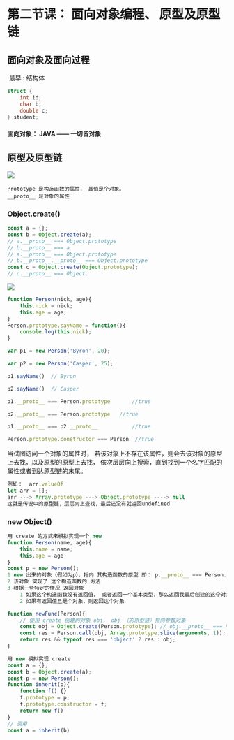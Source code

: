 #  第二节课： 面向对象编程、 原型及原型链

## 面向对象及面向过程

​	最早 : 结构体

```c++
struct {
    int id;
    char b;
    double c;
} student;
```

####  面向对象： JAVA ——  一切皆对象

## 原型及原型链

![](E:\notes\assets\v2-e722d5325f7d4215169f1d04296e0f89_720w.png)

```
Prototype 是构造函数的属性， 其值是个对象。
__proto__ 是对象的属性
```

###  Object.create()

```js
const a = {};
const b = Object.create(a);
// a.__proto__ === Object.prototype
// b.__proto__ === a
// a.__proto__ === Object.prototype
// b.__proto__.__proto__ === Object.prototype
const c = Object.create(Object.prototype);
// c.__proto__ === Object.
```

![](E:\notes\assets\v2-1ae63b09f2f38aee29efc79f1400b8d3_720w.webp)

```javascript
function Person(nick, age){
    this.nick = nick;
    this.age = age;
}
Person.prototype.sayName = function(){
    console.log(this.nick);
}

var p1 = new Person('Byron', 20);

var p2 = new Person('Casper', 25);

p1.sayName()  // Byron

p2.sayName()  // Casper

p1.__proto__ === Person.prototype       //true

p2.__proto__ === Person.prototype   //true

p1.__proto__ === p2.__proto__           //true

Person.prototype.constructor === Person  //true
```

当试图访问一个对象的属性时， 若该对象上不存在该属性，则会去该对象的原型上去找，以及原型的原型上去找， 依次层层向上搜索，直到找到一个名字匹配的属性或者到达原型链的末尾。

```javascript
例如：  arr.valueOf
let arr = [];
arr ---> Array.prototype ---> Object.prototype ----> null
这就是传说中的原型链，层层向上查找，最后还没有就返回undefined
```

###  new Object()

```javascript
用 create 的方式来模拟实现一个 new
function Person(name, age){
    this.name = name;
    this.age = age
}
const p = new Person();
1 new 出来的对象（假如为p），指向 其构造函数的原型 即： p.__proto__ === Person.prototype;
2 该对象 实现了 这个构造函数的 方法
3 根据一些特定的情况 返回对象
	1 如果这个构造函数没有返回值， 或者返回一个基本类型，那么返回我最后创建的这个对象
	2 如果有返回值且是个对象，则返回这个对象

function newFunc(Person){
    // 使用 create 创建的对象 obj， obj （的原型链）指向参数对象
    const obj = Object.create(Person.prototype); // obj.__proto__ === Person.prototype
    const res = Person.call(obj, Array.prototype.slice(arguments, 1));
    return res && typeof res === 'object' ? res : obj;
}
```

```javascript
用 new 模拟实现 create
const a = {};
const b = Object.create(a);
const p = new Person();
function inherit(p){
    function f() {}
    f.prototype = p;
    f.prototype.constructor = f;
    return new f()
}
// 调用
const a = inherit(b)
```

